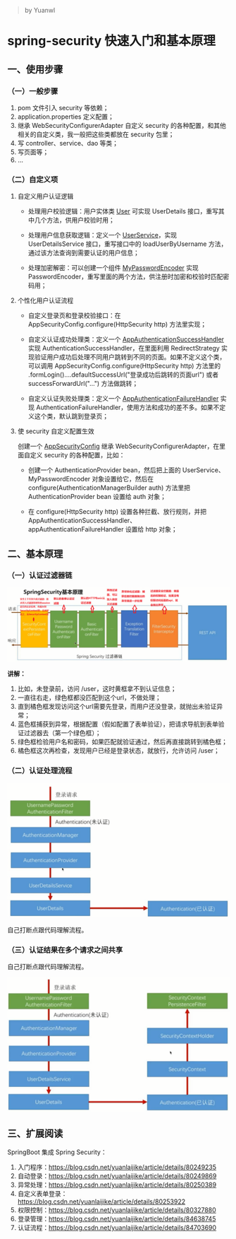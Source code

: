 > by Yuanwl

# spring-security 快速入门和基本原理

## 一、使用步骤

### （一）一般步骤

1. pom 文件引入 security 等依赖；
2. application.properties 定义配置；
3. 继承 WebSecurityConfigurerAdapter 自定义 security 的各种配置，和其他相关的自定义类，我一般把这些类都放在 security 包里；
4. 写 controller、service、dao 等类；
5. 写页面等；
6. ...

### （二）自定义项

1. 自定义用户认证逻辑

    - 处理用户校验逻辑：用户实体类 [User](src/main/java/xyz/yuanwl/model/User.java) 可实现 UserDetails 接口，重写其中几个方法，供用户校验时用；

    - 处理用户信息获取逻辑：定义一个 [UserService](src/main/java/xyz/yuanwl/service/UserService.java)，实现 UserDetailsService 接口，重写接口中的 loadUserByUsername 方法，通过该方法查询到需要认证的用户信息；

    - 处理加密解密：可以创建一个组件 [MyPasswordEncoder](src/main/java/xyz/yuanwl/security/MyPasswordEncoder.java) 实现 PasswordEncoder，重写里面的两个方法，供注册时加密和校验时匹配密码用；

2. 个性化用户认证流程

    - 自定义登录页和登录校验接口：在 AppSecurityConfig.configure(HttpSecurity http) 方法里实现；

    - 自定义认证成功处理类：定义一个 [AppAuthenticationSuccessHandler](src/main/java/xyz/yuanwl/security/AppAuthenticationSuccessHandler.java) 实现 AuthenticationSuccessHandler，在里面利用 RedirectStrategy 实现验证用户成功后处理不同用户跳转到不同的页面。如果不定义这个类，可以调用 AppSecurityConfig.configure(HttpSecurity http) 方法里的 .formLogin()....defaultSuccessUrl("登录成功后跳转的页面url") 或者 successForwardUrl("...") 方法做跳转；

    - 自定义认证失败处理类：定义一个 [AppAuthenticationFailureHandler](src/main/java/xyz/yuanwl/security/AppAuthenticationFailureHandler.java) 实现 AuthenticationFailureHandler，使用方法和成功的差不多。如果不定义这个类，默认跳到登录页；

3. 使 security 自定义配置生效

    创建一个 [AppSecurityConfig](src/main/java/xyz/yuanwl/security/AppSecurityConfig.java) 继承 WebSecurityConfigurerAdapter，在里面自定义 security 的各种配置，比如：

    - 创建一个 AuthenticationProvider bean，然后把上面的 UserService、MyPasswordEncoder 对象设置给它，然后在 configure(AuthenticationManagerBuilder auth) 方法里把 AuthenticationProvider bean 设置给 auth 对象；

    - 在 configure(HttpSecurity http) 设置各种拦截、放行规则，并把 AppAuthenticationSuccessHandler、appAuthenticationFailureHandler 设置给 http 对象；


## 二、基本原理

### （一）认证过滤器链

![认证流程0.png](attach/认证流程0.png)

**讲解：**

1. 比如，未登录前，访问 /user，这时黄框拿不到认证信息；
2. 一直往右走，绿色框都没匹配到这个url，不做处理；
2. 直到橘色框发现访问这个url需要先登录，而用户还没登录，就抛出未验证异常；
3. 蓝色框捕获到异常，根据配置（假如配置了表单验证），把请求导航到表单验证过滤器去（第一个绿色框）；
4. 绿色框检验用户名和密码，如果匹配就验证通过，然后再直接跳转到橘色框；
5. 橘色框这次再检查，发现用户已经是登录状态，就放行，允许访问 /user；

### （二）认证处理流程

![认证流程1.png](attach/认证流程1.png)

自己打断点跟代码理解流程。

### （三）认证结果在多个请求之间共享

自己打断点跟代码理解流程。

![认证流程2.png](attach/认证流程2.png)


## 三、扩展阅读

SpringBoot 集成 Spring Security：

1. 入门程序：https://blog.csdn.net/yuanlaijike/article/details/80249235
2. 自动登录：https://blog.csdn.net/yuanlaijike/article/details/80249869
3. 异常处理：https://blog.csdn.net/yuanlaijike/article/details/80250389
4. 自定义表单登录：https://blog.csdn.net/yuanlaijike/article/details/80253922
5. 权限控制：https://blog.csdn.net/yuanlaijike/article/details/80327880
6. 登录管理：https://blog.csdn.net/yuanlaijike/article/details/84638745
7. 认证流程：https://blog.csdn.net/yuanlaijike/article/details/84703690